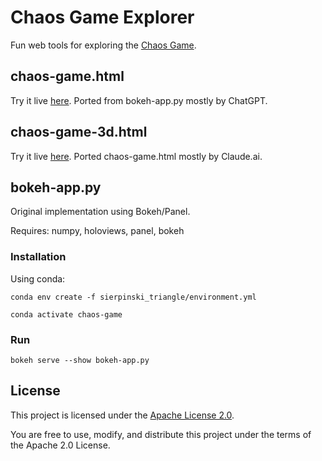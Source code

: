 # Chaos Game Explorer

Fun web tools for exploring the [Chaos Game](https://www.youtube.com/watch?v=k3V72Qvcn94).

## chaos-game.html
Try it live [here](https://herdrick.github.io/chaos-game/chaos-game.html). Ported from bokeh-app.py mostly by ChatGPT. 

## chaos-game-3d.html
Try it live [here](https://herdrick.github.io/chaos-game/chaos-game-3d.html). Ported chaos-game.html mostly by Claude.ai. 

## bokeh-app.py
Original implementation using Bokeh/Panel.

Requires: numpy, holoviews, panel, bokeh

### Installation
Using conda:

```
conda env create -f sierpinski_triangle/environment.yml

conda activate chaos-game
```

### Run
```
bokeh serve --show bokeh-app.py
```

## License

This project is licensed under the [Apache License 2.0](https://www.apache.org/licenses/LICENSE-2.0).

You are free to use, modify, and distribute this project under the terms of the Apache 2.0 License.
